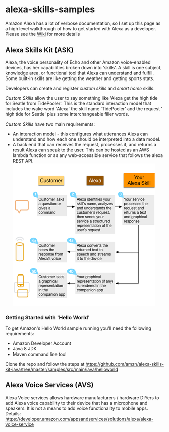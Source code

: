 # alexa-skills-samples

Amazon Alexa has a lot of verbose documentation, so I set up this page as a high level walkthrough of how to get started with Alexa as a developer. Please see the [Wiki](https://github.com/arutnik/alexa-skills-samples/wiki/Alexa-Skill-Interaction-Model) for more details

## Alexa Skills Kit (ASK)
Alexa, the voice personality of Echo and other Amazon voice-enabled devices, has her capabilities broken down into 'skills'. A skill is one subject, knowledge area, or functional tool that Alexa can understand and fulfill. Some built-in skills are like getting the weather and getting sports stats. 

Developers can create and register *custom skills* and *smart home* skills.

*Custom Skills* allow the user to say something like 'Alexa get the high tide for Seatle from TidePooler'. This is the standard interaction model that includes the wake word 'Alexa' the skill name 'TidePooler' and the request ' high tide for Seatle' plus some interchangeable filler words.

_Custom Skills_ have two main requirements:

- An interaction model - this configures what utterances Alexa can understand and how each one should be interpreted into a data model.
- A back end that can receives the request, processes it, and returns a result Alexa can speak to the user. This can be hosted as an AWS lambda function or as any web-accessible service that follows the alexa REST API.
![architecture](https://raw.githubusercontent.com/arutnik/alexa-skills-samples/master/images/askarchitecture.png)

### Getting Started with 'Hello World'

To get Amazon's Hello World sample running you'll need the following requirements:

- Amazon Developer Account
- Java 8 JDK
- Maven command line tool

Clone the repo and follow the steps at https://github.com/amzn/alexa-skills-kit-java/tree/master/samples/src/main/java/helloworld

## Alexa Voice Services (AVS)
Alexa Voice services allows hardware manufacturers / hardware DIYers to add Alexa voice capability to their device that has a microphone and speakers. It is not a means to add voice functionality to mobile apps.
Details: https://developer.amazon.com/appsandservices/solutions/alexa/alexa-voice-service
